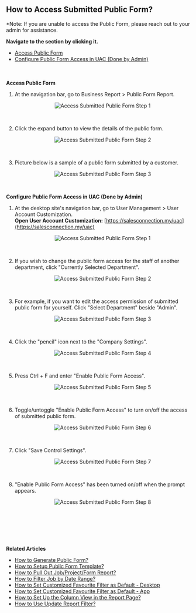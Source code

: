 ## How to Access Submitted Public Form?

*Note: If you are unable to access the Public Form, please reach out to your admin for assistance.

**Navigate to the section by clicking it.**<br>

- [Access Public Form](#section1)<br>
- [Configure Public Form Access in UAC (Done by Admin)](#section2)
<br><br><br>

<a id="section1"></a>

**Access Public Form**

1. At the navigation bar, go to Business Report > Public Form Report.

   <p align="center">
      <img src="img/View_Submitted_Public_Form_Step_1.png" alt="Access Submitted Public Form Step 1">
   </p><br>

2. Click the expand button to view the details of the public form.

   <p align="center">
      <img src="img/View_Submitted_Public_Form_Step_2.png" alt="Access Submitted Public Form Step 2">
   </p><br>

3. Picture below is a sample of a public form submitted by a customer.

   <p align="center">
      <img src="img/View_Submitted_Public_Form_Step_3.png" alt="Access Submitted Public Form Step 3">
   </p><br>

<a id="section2"></a>

**Configure Public Form Access in UAC (Done by Admin)**

1. At the desktop site's navigation bar, go to User Management > User Account Customization.<br>
   **Open User Account Customization:** [https://salesconnection.my/uac](https://salesconnection.my/uac)<br>
     
   <p align="center">
      <img src="img/Access_Submitted_Public_Form_Step_1.png" alt="Access Submitted Public Form Step 1">
   </p><br>

2. If you wish to change the public form access for the staff of another department, click "Currently Selected Department".

   <p align="center">
     <img src="img/Access_Submitted_Public_Form_Step_2.png" alt="Access Submitted Public Form Step 2">
   </p><br>

3. For example, if you want to edit the access permission of submitted public form for yourself. Click "Select Department" beside "Admin".

   <p align="center">
     <img src="img/Access_Submitted_Public_Form_Step_3.png" alt="Access Submitted Public Form Step 3">
   </p><br>

4. Click the "pencil" icon next to the "Company Settings".

   <p align="center">
     <img src="img/Access_Submitted_Public_Form_Step_4.png" alt="Access Submitted Public Form Step 4">
   </p><br>

5. Press Ctrl + F and enter "Enable Public Form Access".

   <p align="center">
     <img src="img/Access_Submitted_Public_Form_Step_5.png" alt="Access Submitted Public Form Step 5">
   </p><br>

6. Toggle/untoggle "Enable Public Form Access" to turn on/off the access of submitted public form.

   <p align="center">
     <img src="img/Access_Submitted_Public_Form_Step_6.png" alt="Access Submitted Public Form Step 6">
   </p><br>

7. Click "Save Control Settings".

   <p align="center">
     <img src="img/Access_Submitted_Public_Form_Step_7.png" alt="Access Submitted Public Form Step 7">
   </p><br>

8. "Enable Public Form Access" has been turned on/off when the prompt appears.
 
   <p align="center">
     <img src="img/Access_Submitted_Public_Form_Step_8.png" alt="Access Submitted Public Form Step 8">
   </p><br>

<br><br><br>

**Related Articles**
- [How to Generate Public Form?](Creation_of_Public_Form.md)
- [How to Setup Public Form Template?](Setup_Public_Form_Template_Page.md)
- [How to Pull Out Job/Project/Form Report?](Export_Report.md)
- [How to Filter Job by Date Range?](Job_Filter_by_Date_Range.md)
- [How to Set Customized Favourite Filter as Default - Desktop ](Default_Favourite_Filter.md)
- [How to Set Customized Favourite Filter as Default - App ](Default_Favourite_Filter_App.md)
- [How to Set Up the Column View in the Report Page?](How_to_Set_Up_the_Column_View_in_the_Report_Page.md)
- [How to Use Update Report Filter?](Job_Update_Report_Filter.md)

